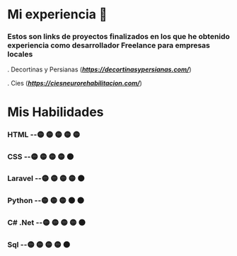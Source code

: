 # Mi experiencia 🚀

### Estos son links de proyectos finalizados en los que he obtenido experiencia como desarrollador Freelance para empresas locales

. Decortinas y Persianas (***https://decortinasypersianas.com/***)

. Cies (***https://ciesneurorehabilitacion.com/***)


# Mis Habilidades

### HTML       --🟡 🟡 🟡 🟡 🟡 
### CSS        --🟡 🟡 🟡 🟡 ⚫
### Laravel    --🟡 🟡 🟡 🟡 ⚫ 
### Python     --🟡 🟡 🟡 ⚫ ⚫ 
### C# .Net    --🟡 🟡 🟡 🟡 ⚫
### Sql        --🟡 🟡 🟡 🟡 ⚫

  
